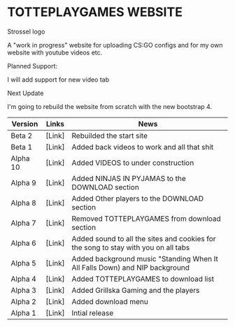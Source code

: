 # TOTTEPLAYGAMES WEBSITE

Strossel logo

A "work in progress" website for uploading CS:GO configs and for my own website with youtube videos etc.

Planned Support:

I will add support for new video tab

Next Update

I'm going to rebuild the website from scratch with the new bootstrap 4.

|Version	|Links	|News |
|---------|-------|-----|
|Beta 2	|[Link]	|Rebuilded the start site
|Beta 1	|[Link]	|Added back videos to work and all that shit
|Alpha 10	|[Link]	|Added VIDEOS to under construction
|Alpha 9	|[Link]	|Added NINJAS IN PYJAMAS to the DOWNLOAD section
|Alpha 8	|[Link]	|Added Other players to the DOWNLOAD section
|Alpha 7	|[Link]	|Removed TOTTEPLAYGAMES from download section
|Alpha 6	|[Link]	|Added sound to all the sites and cookies for the song to stay with you on all tabs
|Alpha 5	|[Link]	|Added background music "Standing When It All Falls Down) and NIP background
|Alpha 4	|[Link]	|Added TOTTEPLAYGAMES to download list
|Alpha 3	|[Link]	|Added Grillska Gaming and the players
|Alpha 2	|[Link]	|Added download menu
|Alpha 1	|[Link]	|Intial release
